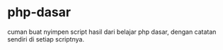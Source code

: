 # php-dasar
cuman buat nyimpen script hasil dari belajar php dasar, dengan catatan sendiri di setiap scriptnya.
